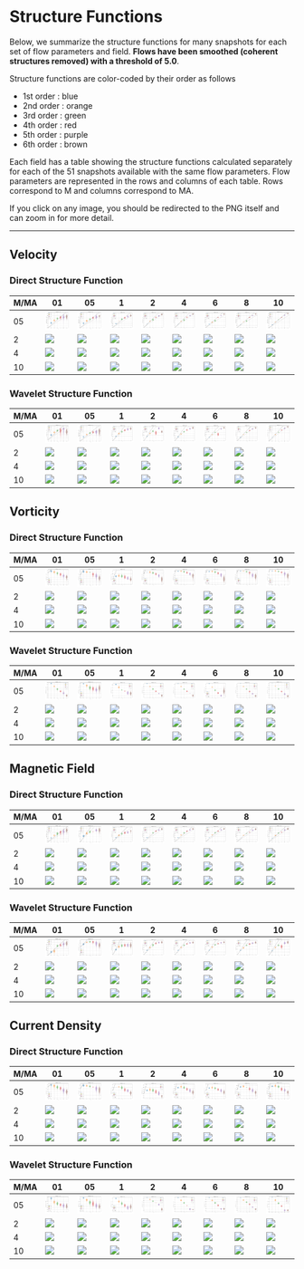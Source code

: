 # Structure Functions

Below, we summarize the structure functions for many snapshots for each set of flow parameters and field.
**Flows have been smoothed (coherent structures removed) with a threshold of 5.0**.

Structure functions are color-coded by their order as follows

  * 1st order : blue
  * 2nd order : orange
  * 3rd order : green
  * 4th order : red
  * 5th order : purple
  * 6th order : brown

Each field has a table showing the structure functions calculated separately for each of the 51 snapshots available with the same flow parameters.
Flow parameters are represented in the rows and columns of each table.
Rows correspond to M and columns correspond to MA.

If you click on any image, you should be redirected to the PNG itself and can zoom in for more detail.

---

## Velocity

### Direct Structure Function

|M/MA| 01 | 05 | 1 | 2 | 4 | 6 | 8 | 10 |
|----|----|----|---|---|---|---|---|----|
| 05 |<img src="M05MA01/w4t-plot-structure-function-ansatz-violin-016_M05MA01_avrg_vel_dsf_denoise-05d00-smooth.png">|<img src="M05MA05/w4t-plot-structure-function-ansatz-violin-016_M05MA05_avrg_vel_dsf_denoise-05d00-smooth.png">|<img src="M05MA1/w4t-plot-structure-function-ansatz-violin-016_M05MA1_avrg_vel_dsf_denoise-05d00-smooth.png">|<img src="M05MA2/w4t-plot-structure-function-ansatz-violin-016_M05MA2_avrg_vel_dsf_denoise-05d00-smooth.png">|<img src="M05MA4/w4t-plot-structure-function-ansatz-violin-016_M05MA4_avrg_vel_dsf_denoise-05d00-smooth.png">|<img src="M05MA6/w4t-plot-structure-function-ansatz-violin-016_M05MA6_avrg_vel_dsf_denoise-05d00-smooth.png">|<img src="M05MA8/w4t-plot-structure-function-ansatz-violin-016_M05MA8_avrg_vel_dsf_denoise-05d00-smooth.png">|<img src="M05MA10/w4t-plot-structure-function-ansatz-violin-016_M05MA10_avrg_vel_dsf_denoise-05d00-smooth.png">|
| 2  |<img src="M2MA01/w4t-plot-structure-function-ansatz-violin-016_M2MA01_avrg_vel_dsf_denoise-05d00-smooth.png">|<img src="M2MA05/w4t-plot-structure-function-ansatz-violin-016_M2MA05_avrg_vel_dsf_denoise-05d00-smooth.png">|<img src="M2MA1/w4t-plot-structure-function-ansatz-violin-016_M2MA1_avrg_vel_dsf_denoise-05d00-smooth.png">|<img src="M2MA2/w4t-plot-structure-function-ansatz-violin-016_M2MA2_avrg_vel_dsf_denoise-05d00-smooth.png">|<img src="M2MA4/w4t-plot-structure-function-ansatz-violin-016_M2MA4_avrg_vel_dsf_denoise-05d00-smooth.png">|<img src="M2MA6/w4t-plot-structure-function-ansatz-violin-016_M2MA6_avrg_vel_dsf_denoise-05d00-smooth.png">|<img src="M2MA8/w4t-plot-structure-function-ansatz-violin-016_M2MA8_avrg_vel_dsf_denoise-05d00-smooth.png">|<img src="M2MA10/w4t-plot-structure-function-ansatz-violin-016_M2MA10_avrg_vel_dsf_denoise-05d00-smooth.png">|
| 4  |<img src="M4MA01/w4t-plot-structure-function-ansatz-violin-016_M4MA01_avrg_vel_dsf_denoise-05d00-smooth.png">|<img src="M4MA05/w4t-plot-structure-function-ansatz-violin-016_M4MA05_avrg_vel_dsf_denoise-05d00-smooth.png">|<img src="M4MA1/w4t-plot-structure-function-ansatz-violin-016_M4MA1_avrg_vel_dsf_denoise-05d00-smooth.png">|<img src="M4MA2/w4t-plot-structure-function-ansatz-violin-016_M4MA2_avrg_vel_dsf_denoise-05d00-smooth.png">|<img src="M4MA4/w4t-plot-structure-function-ansatz-violin-016_M4MA4_avrg_vel_dsf_denoise-05d00-smooth.png">|<img src="M4MA6/w4t-plot-structure-function-ansatz-violin-016_M4MA6_avrg_vel_dsf_denoise-05d00-smooth.png">|<img src="M4MA8/w4t-plot-structure-function-ansatz-violin-016_M4MA8_avrg_vel_dsf_denoise-05d00-smooth.png">|<img src="M4MA10/w4t-plot-structure-function-ansatz-violin-016_M4MA10_avrg_vel_dsf_denoise-05d00-smooth.png">|
| 10 |<img src="M10MA01/w4t-plot-structure-function-ansatz-violin-016_M10MA01_avrg_vel_dsf_denoise-05d00-smooth.png">|<img src="M10MA05/w4t-plot-structure-function-ansatz-violin-016_M10MA05_avrg_vel_dsf_denoise-05d00-smooth.png">|<img src="M10MA1/w4t-plot-structure-function-ansatz-violin-016_M10MA1_avrg_vel_dsf_denoise-05d00-smooth.png">|<img src="M10MA2/w4t-plot-structure-function-ansatz-violin-016_M10MA2_avrg_vel_dsf_denoise-05d00-smooth.png">|<img src="M10MA4/w4t-plot-structure-function-ansatz-violin-016_M10MA4_avrg_vel_dsf_denoise-05d00-smooth.png">|<img src="M10MA6/w4t-plot-structure-function-ansatz-violin-016_M10MA6_avrg_vel_dsf_denoise-05d00-smooth.png">|<img src="M10MA8/w4t-plot-structure-function-ansatz-violin-016_M10MA8_avrg_vel_dsf_denoise-05d00-smooth.png">|<img src="M10MA10/w4t-plot-structure-function-ansatz-violin-016_M10MA10_avrg_vel_dsf_denoise-05d00-smooth.png">|

### Wavelet Structure Function

|M/MA| 01 | 05 | 1 | 2 | 4 | 6 | 8 | 10 |
|----|----|----|---|---|---|---|---|----|
| 05 |<img src="M05MA01/w4t-plot-structure-function-ansatz-violin-016_M05MA01_avrg_vel_wsf_denoise-05d00-smooth.png">|<img src="M05MA05/w4t-plot-structure-function-ansatz-violin-016_M05MA05_avrg_vel_wsf_denoise-05d00-smooth.png">|<img src="M05MA1/w4t-plot-structure-function-ansatz-violin-016_M05MA1_avrg_vel_wsf_denoise-05d00-smooth.png">|<img src="M05MA2/w4t-plot-structure-function-ansatz-violin-016_M05MA2_avrg_vel_wsf_denoise-05d00-smooth.png">|<img src="M05MA4/w4t-plot-structure-function-ansatz-violin-016_M05MA4_avrg_vel_wsf_denoise-05d00-smooth.png">|<img src="M05MA6/w4t-plot-structure-function-ansatz-violin-016_M05MA6_avrg_vel_wsf_denoise-05d00-smooth.png">|<img src="M05MA8/w4t-plot-structure-function-ansatz-violin-016_M05MA8_avrg_vel_wsf_denoise-05d00-smooth.png">|<img src="M05MA10/w4t-plot-structure-function-ansatz-violin-016_M05MA10_avrg_vel_wsf_denoise-05d00-smooth.png">|
| 2  |<img src="M2MA01/w4t-plot-structure-function-ansatz-violin-016_M2MA01_avrg_vel_wsf_denoise-05d00-smooth.png">|<img src="M2MA05/w4t-plot-structure-function-ansatz-violin-016_M2MA05_avrg_vel_wsf_denoise-05d00-smooth.png">|<img src="M2MA1/w4t-plot-structure-function-ansatz-violin-016_M2MA1_avrg_vel_wsf_denoise-05d00-smooth.png">|<img src="M2MA2/w4t-plot-structure-function-ansatz-violin-016_M2MA2_avrg_vel_wsf_denoise-05d00-smooth.png">|<img src="M2MA4/w4t-plot-structure-function-ansatz-violin-016_M2MA4_avrg_vel_wsf_denoise-05d00-smooth.png">|<img src="M2MA6/w4t-plot-structure-function-ansatz-violin-016_M2MA6_avrg_vel_wsf_denoise-05d00-smooth.png">|<img src="M2MA8/w4t-plot-structure-function-ansatz-violin-016_M2MA8_avrg_vel_wsf_denoise-05d00-smooth.png">|<img src="M2MA10/w4t-plot-structure-function-ansatz-violin-016_M2MA10_avrg_vel_wsf_denoise-05d00-smooth.png">|
| 4  |<img src="M4MA01/w4t-plot-structure-function-ansatz-violin-016_M4MA01_avrg_vel_wsf_denoise-05d00-smooth.png">|<img src="M4MA05/w4t-plot-structure-function-ansatz-violin-016_M4MA05_avrg_vel_wsf_denoise-05d00-smooth.png">|<img src="M4MA1/w4t-plot-structure-function-ansatz-violin-016_M4MA1_avrg_vel_wsf_denoise-05d00-smooth.png">|<img src="M4MA2/w4t-plot-structure-function-ansatz-violin-016_M4MA2_avrg_vel_wsf_denoise-05d00-smooth.png">|<img src="M4MA4/w4t-plot-structure-function-ansatz-violin-016_M4MA4_avrg_vel_wsf_denoise-05d00-smooth.png">|<img src="M4MA6/w4t-plot-structure-function-ansatz-violin-016_M4MA6_avrg_vel_wsf_denoise-05d00-smooth.png">|<img src="M4MA8/w4t-plot-structure-function-ansatz-violin-016_M4MA8_avrg_vel_wsf_denoise-05d00-smooth.png">|<img src="M4MA10/w4t-plot-structure-function-ansatz-violin-016_M4MA10_avrg_vel_wsf_denoise-05d00-smooth.png">|
| 10 |<img src="M10MA01/w4t-plot-structure-function-ansatz-violin-016_M10MA01_avrg_vel_wsf_denoise-05d00-smooth.png">|<img src="M10MA05/w4t-plot-structure-function-ansatz-violin-016_M10MA05_avrg_vel_wsf_denoise-05d00-smooth.png">|<img src="M10MA1/w4t-plot-structure-function-ansatz-violin-016_M10MA1_avrg_vel_wsf_denoise-05d00-smooth.png">|<img src="M10MA2/w4t-plot-structure-function-ansatz-violin-016_M10MA2_avrg_vel_wsf_denoise-05d00-smooth.png">|<img src="M10MA4/w4t-plot-structure-function-ansatz-violin-016_M10MA4_avrg_vel_wsf_denoise-05d00-smooth.png">|<img src="M10MA6/w4t-plot-structure-function-ansatz-violin-016_M10MA6_avrg_vel_wsf_denoise-05d00-smooth.png">|<img src="M10MA8/w4t-plot-structure-function-ansatz-violin-016_M10MA8_avrg_vel_wsf_denoise-05d00-smooth.png">|<img src="M10MA10/w4t-plot-structure-function-ansatz-violin-016_M10MA10_avrg_vel_wsf_denoise-05d00-smooth.png">|

## Vorticity

### Direct Structure Function

|M/MA| 01 | 05 | 1 | 2 | 4 | 6 | 8 | 10 |
|----|----|----|---|---|---|---|---|----|
| 05 |<img src="M05MA01/w4t-plot-structure-function-ansatz-violin-016_M05MA01_avrg_vort_dsf_denoise-05d00-smooth.png">|<img src="M05MA05/w4t-plot-structure-function-ansatz-violin-016_M05MA05_avrg_vort_dsf_denoise-05d00-smooth.png">|<img src="M05MA1/w4t-plot-structure-function-ansatz-violin-016_M05MA1_avrg_vort_dsf_denoise-05d00-smooth.png">|<img src="M05MA2/w4t-plot-structure-function-ansatz-violin-016_M05MA2_avrg_vort_dsf_denoise-05d00-smooth.png">|<img src="M05MA4/w4t-plot-structure-function-ansatz-violin-016_M05MA4_avrg_vort_dsf_denoise-05d00-smooth.png">|<img src="M05MA6/w4t-plot-structure-function-ansatz-violin-016_M05MA6_avrg_vort_dsf_denoise-05d00-smooth.png">|<img src="M05MA8/w4t-plot-structure-function-ansatz-violin-016_M05MA8_avrg_vort_dsf_denoise-05d00-smooth.png">|<img src="M05MA10/w4t-plot-structure-function-ansatz-violin-016_M05MA10_avrg_vort_dsf_denoise-05d00-smooth.png">|
| 2  |<img src="M2MA01/w4t-plot-structure-function-ansatz-violin-016_M2MA01_avrg_vort_dsf_denoise-05d00-smooth.png">|<img src="M2MA05/w4t-plot-structure-function-ansatz-violin-016_M2MA05_avrg_vort_dsf_denoise-05d00-smooth.png">|<img src="M2MA1/w4t-plot-structure-function-ansatz-violin-016_M2MA1_avrg_vort_dsf_denoise-05d00-smooth.png">|<img src="M2MA2/w4t-plot-structure-function-ansatz-violin-016_M2MA2_avrg_vort_dsf_denoise-05d00-smooth.png">|<img src="M2MA4/w4t-plot-structure-function-ansatz-violin-016_M2MA4_avrg_vort_dsf_denoise-05d00-smooth.png">|<img src="M2MA6/w4t-plot-structure-function-ansatz-violin-016_M2MA6_avrg_vort_dsf_denoise-05d00-smooth.png">|<img src="M2MA8/w4t-plot-structure-function-ansatz-violin-016_M2MA8_avrg_vort_dsf_denoise-05d00-smooth.png">|<img src="M2MA10/w4t-plot-structure-function-ansatz-violin-016_M2MA10_avrg_vort_dsf_denoise-05d00-smooth.png">|
| 4  |<img src="M4MA01/w4t-plot-structure-function-ansatz-violin-016_M4MA01_avrg_vort_dsf_denoise-05d00-smooth.png">|<img src="M4MA05/w4t-plot-structure-function-ansatz-violin-016_M4MA05_avrg_vort_dsf_denoise-05d00-smooth.png">|<img src="M4MA1/w4t-plot-structure-function-ansatz-violin-016_M4MA1_avrg_vort_dsf_denoise-05d00-smooth.png">|<img src="M4MA2/w4t-plot-structure-function-ansatz-violin-016_M4MA2_avrg_vort_dsf_denoise-05d00-smooth.png">|<img src="M4MA4/w4t-plot-structure-function-ansatz-violin-016_M4MA4_avrg_vort_dsf_denoise-05d00-smooth.png">|<img src="M4MA6/w4t-plot-structure-function-ansatz-violin-016_M4MA6_avrg_vort_dsf_denoise-05d00-smooth.png">|<img src="M4MA8/w4t-plot-structure-function-ansatz-violin-016_M4MA8_avrg_vort_dsf_denoise-05d00-smooth.png">|<img src="M4MA10/w4t-plot-structure-function-ansatz-violin-016_M4MA10_avrg_vort_dsf_denoise-05d00-smooth.png">|
| 10 |<img src="M10MA01/w4t-plot-structure-function-ansatz-violin-016_M10MA01_avrg_vort_dsf_denoise-05d00-smooth.png">|<img src="M10MA05/w4t-plot-structure-function-ansatz-violin-016_M10MA05_avrg_vort_dsf_denoise-05d00-smooth.png">|<img src="M10MA1/w4t-plot-structure-function-ansatz-violin-016_M10MA1_avrg_vort_dsf_denoise-05d00-smooth.png">|<img src="M10MA2/w4t-plot-structure-function-ansatz-violin-016_M10MA2_avrg_vort_dsf_denoise-05d00-smooth.png">|<img src="M10MA4/w4t-plot-structure-function-ansatz-violin-016_M10MA4_avrg_vort_dsf_denoise-05d00-smooth.png">|<img src="M10MA6/w4t-plot-structure-function-ansatz-violin-016_M10MA6_avrg_vort_dsf_denoise-05d00-smooth.png">|<img src="M10MA8/w4t-plot-structure-function-ansatz-violin-016_M10MA8_avrg_vort_dsf_denoise-05d00-smooth.png">|<img src="M10MA10/w4t-plot-structure-function-ansatz-violin-016_M10MA10_avrg_vort_dsf_denoise-05d00-smooth.png">|

### Wavelet Structure Function

|M/MA| 01 | 05 | 1 | 2 | 4 | 6 | 8 | 10 |
|----|----|----|---|---|---|---|---|----|
| 05 |<img src="M05MA01/w4t-plot-structure-function-ansatz-violin-016_M05MA01_avrg_vort_wsf_denoise-05d00-smooth.png">|<img src="M05MA05/w4t-plot-structure-function-ansatz-violin-016_M05MA05_avrg_vort_wsf_denoise-05d00-smooth.png">|<img src="M05MA1/w4t-plot-structure-function-ansatz-violin-016_M05MA1_avrg_vort_wsf_denoise-05d00-smooth.png">|<img src="M05MA2/w4t-plot-structure-function-ansatz-violin-016_M05MA2_avrg_vort_wsf_denoise-05d00-smooth.png">|<img src="M05MA4/w4t-plot-structure-function-ansatz-violin-016_M05MA4_avrg_vort_wsf_denoise-05d00-smooth.png">|<img src="M05MA6/w4t-plot-structure-function-ansatz-violin-016_M05MA6_avrg_vort_wsf_denoise-05d00-smooth.png">|<img src="M05MA8/w4t-plot-structure-function-ansatz-violin-016_M05MA8_avrg_vort_wsf_denoise-05d00-smooth.png">|<img src="M05MA10/w4t-plot-structure-function-ansatz-violin-016_M05MA10_avrg_vort_wsf_denoise-05d00-smooth.png">|
| 2  |<img src="M2MA01/w4t-plot-structure-function-ansatz-violin-016_M2MA01_avrg_vort_wsf_denoise-05d00-smooth.png">|<img src="M2MA05/w4t-plot-structure-function-ansatz-violin-016_M2MA05_avrg_vort_wsf_denoise-05d00-smooth.png">|<img src="M2MA1/w4t-plot-structure-function-ansatz-violin-016_M2MA1_avrg_vort_wsf_denoise-05d00-smooth.png">|<img src="M2MA2/w4t-plot-structure-function-ansatz-violin-016_M2MA2_avrg_vort_wsf_denoise-05d00-smooth.png">|<img src="M2MA4/w4t-plot-structure-function-ansatz-violin-016_M2MA4_avrg_vort_wsf_denoise-05d00-smooth.png">|<img src="M2MA6/w4t-plot-structure-function-ansatz-violin-016_M2MA6_avrg_vort_wsf_denoise-05d00-smooth.png">|<img src="M2MA8/w4t-plot-structure-function-ansatz-violin-016_M2MA8_avrg_vort_wsf_denoise-05d00-smooth.png">|<img src="M2MA10/w4t-plot-structure-function-ansatz-violin-016_M2MA10_avrg_vort_wsf_denoise-05d00-smooth.png">|
| 4  |<img src="M4MA01/w4t-plot-structure-function-ansatz-violin-016_M4MA01_avrg_vort_wsf_denoise-05d00-smooth.png">|<img src="M4MA05/w4t-plot-structure-function-ansatz-violin-016_M4MA05_avrg_vort_wsf_denoise-05d00-smooth.png">|<img src="M4MA1/w4t-plot-structure-function-ansatz-violin-016_M4MA1_avrg_vort_wsf_denoise-05d00-smooth.png">|<img src="M4MA2/w4t-plot-structure-function-ansatz-violin-016_M4MA2_avrg_vort_wsf_denoise-05d00-smooth.png">|<img src="M4MA4/w4t-plot-structure-function-ansatz-violin-016_M4MA4_avrg_vort_wsf_denoise-05d00-smooth.png">|<img src="M4MA6/w4t-plot-structure-function-ansatz-violin-016_M4MA6_avrg_vort_wsf_denoise-05d00-smooth.png">|<img src="M4MA8/w4t-plot-structure-function-ansatz-violin-016_M4MA8_avrg_vort_wsf_denoise-05d00-smooth.png">|<img src="M4MA10/w4t-plot-structure-function-ansatz-violin-016_M4MA10_avrg_vort_wsf_denoise-05d00-smooth.png">|
| 10 |<img src="M10MA01/w4t-plot-structure-function-ansatz-violin-016_M10MA01_avrg_vort_wsf_denoise-05d00-smooth.png">|<img src="M10MA05/w4t-plot-structure-function-ansatz-violin-016_M10MA05_avrg_vort_wsf_denoise-05d00-smooth.png">|<img src="M10MA1/w4t-plot-structure-function-ansatz-violin-016_M10MA1_avrg_vort_wsf_denoise-05d00-smooth.png">|<img src="M10MA2/w4t-plot-structure-function-ansatz-violin-016_M10MA2_avrg_vort_wsf_denoise-05d00-smooth.png">|<img src="M10MA4/w4t-plot-structure-function-ansatz-violin-016_M10MA4_avrg_vort_wsf_denoise-05d00-smooth.png">|<img src="M10MA6/w4t-plot-structure-function-ansatz-violin-016_M10MA6_avrg_vort_wsf_denoise-05d00-smooth.png">|<img src="M10MA8/w4t-plot-structure-function-ansatz-violin-016_M10MA8_avrg_vort_wsf_denoise-05d00-smooth.png">|<img src="M10MA10/w4t-plot-structure-function-ansatz-violin-016_M10MA10_avrg_vort_wsf_denoise-05d00-smooth.png">|

## Magnetic Field

### Direct Structure Function

|M/MA| 01 | 05 | 1 | 2 | 4 | 6 | 8 | 10 |
|----|----|----|---|---|---|---|---|----|
| 05 |<img src="M05MA01/w4t-plot-structure-function-ansatz-violin-016_M05MA01_avrg_mag_dsf_denoise-05d00-smooth.png">|<img src="M05MA05/w4t-plot-structure-function-ansatz-violin-016_M05MA05_avrg_mag_dsf_denoise-05d00-smooth.png">|<img src="M05MA1/w4t-plot-structure-function-ansatz-violin-016_M05MA1_avrg_mag_dsf_denoise-05d00-smooth.png">|<img src="M05MA2/w4t-plot-structure-function-ansatz-violin-016_M05MA2_avrg_mag_dsf_denoise-05d00-smooth.png">|<img src="M05MA4/w4t-plot-structure-function-ansatz-violin-016_M05MA4_avrg_mag_dsf_denoise-05d00-smooth.png">|<img src="M05MA6/w4t-plot-structure-function-ansatz-violin-016_M05MA6_avrg_mag_dsf_denoise-05d00-smooth.png">|<img src="M05MA8/w4t-plot-structure-function-ansatz-violin-016_M05MA8_avrg_mag_dsf_denoise-05d00-smooth.png">|<img src="M05MA10/w4t-plot-structure-function-ansatz-violin-016_M05MA10_avrg_mag_dsf_denoise-05d00-smooth.png">|
| 2  |<img src="M2MA01/w4t-plot-structure-function-ansatz-violin-016_M2MA01_avrg_mag_dsf_denoise-05d00-smooth.png">|<img src="M2MA05/w4t-plot-structure-function-ansatz-violin-016_M2MA05_avrg_mag_dsf_denoise-05d00-smooth.png">|<img src="M2MA1/w4t-plot-structure-function-ansatz-violin-016_M2MA1_avrg_mag_dsf_denoise-05d00-smooth.png">|<img src="M2MA2/w4t-plot-structure-function-ansatz-violin-016_M2MA2_avrg_mag_dsf_denoise-05d00-smooth.png">|<img src="M2MA4/w4t-plot-structure-function-ansatz-violin-016_M2MA4_avrg_mag_dsf_denoise-05d00-smooth.png">|<img src="M2MA6/w4t-plot-structure-function-ansatz-violin-016_M2MA6_avrg_mag_dsf_denoise-05d00-smooth.png">|<img src="M2MA8/w4t-plot-structure-function-ansatz-violin-016_M2MA8_avrg_mag_dsf_denoise-05d00-smooth.png">|<img src="M2MA10/w4t-plot-structure-function-ansatz-violin-016_M2MA10_avrg_mag_dsf_denoise-05d00-smooth.png">|
| 4  |<img src="M4MA01/w4t-plot-structure-function-ansatz-violin-016_M4MA01_avrg_mag_dsf_denoise-05d00-smooth.png">|<img src="M4MA05/w4t-plot-structure-function-ansatz-violin-016_M4MA05_avrg_mag_dsf_denoise-05d00-smooth.png">|<img src="M4MA1/w4t-plot-structure-function-ansatz-violin-016_M4MA1_avrg_mag_dsf_denoise-05d00-smooth.png">|<img src="M4MA2/w4t-plot-structure-function-ansatz-violin-016_M4MA2_avrg_mag_dsf_denoise-05d00-smooth.png">|<img src="M4MA4/w4t-plot-structure-function-ansatz-violin-016_M4MA4_avrg_mag_dsf_denoise-05d00-smooth.png">|<img src="M4MA6/w4t-plot-structure-function-ansatz-violin-016_M4MA6_avrg_mag_dsf_denoise-05d00-smooth.png">|<img src="M4MA8/w4t-plot-structure-function-ansatz-violin-016_M4MA8_avrg_mag_dsf_denoise-05d00-smooth.png">|<img src="M4MA10/w4t-plot-structure-function-ansatz-violin-016_M4MA10_avrg_mag_dsf_denoise-05d00-smooth.png">|
| 10 |<img src="M10MA01/w4t-plot-structure-function-ansatz-violin-016_M10MA01_avrg_mag_dsf_denoise-05d00-smooth.png">|<img src="M10MA05/w4t-plot-structure-function-ansatz-violin-016_M10MA05_avrg_mag_dsf_denoise-05d00-smooth.png">|<img src="M10MA1/w4t-plot-structure-function-ansatz-violin-016_M10MA1_avrg_mag_dsf_denoise-05d00-smooth.png">|<img src="M10MA2/w4t-plot-structure-function-ansatz-violin-016_M10MA2_avrg_mag_dsf_denoise-05d00-smooth.png">|<img src="M10MA4/w4t-plot-structure-function-ansatz-violin-016_M10MA4_avrg_mag_dsf_denoise-05d00-smooth.png">|<img src="M10MA6/w4t-plot-structure-function-ansatz-violin-016_M10MA6_avrg_mag_dsf_denoise-05d00-smooth.png">|<img src="M10MA8/w4t-plot-structure-function-ansatz-violin-016_M10MA8_avrg_mag_dsf_denoise-05d00-smooth.png">|<img src="M10MA10/w4t-plot-structure-function-ansatz-violin-016_M10MA10_avrg_mag_dsf_denoise-05d00-smooth.png">|

### Wavelet Structure Function

|M/MA| 01 | 05 | 1 | 2 | 4 | 6 | 8 | 10 |
|----|----|----|---|---|---|---|---|----|
| 05 |<img src="M05MA01/w4t-plot-structure-function-ansatz-violin-016_M05MA01_avrg_mag_wsf_denoise-05d00-smooth.png">|<img src="M05MA05/w4t-plot-structure-function-ansatz-violin-016_M05MA05_avrg_mag_wsf_denoise-05d00-smooth.png">|<img src="M05MA1/w4t-plot-structure-function-ansatz-violin-016_M05MA1_avrg_mag_wsf_denoise-05d00-smooth.png">|<img src="M05MA2/w4t-plot-structure-function-ansatz-violin-016_M05MA2_avrg_mag_wsf_denoise-05d00-smooth.png">|<img src="M05MA4/w4t-plot-structure-function-ansatz-violin-016_M05MA4_avrg_mag_wsf_denoise-05d00-smooth.png">|<img src="M05MA6/w4t-plot-structure-function-ansatz-violin-016_M05MA6_avrg_mag_wsf_denoise-05d00-smooth.png">|<img src="M05MA8/w4t-plot-structure-function-ansatz-violin-016_M05MA8_avrg_mag_wsf_denoise-05d00-smooth.png">|<img src="M05MA10/w4t-plot-structure-function-ansatz-violin-016_M05MA10_avrg_mag_wsf_denoise-05d00-smooth.png">|
| 2  |<img src="M2MA01/w4t-plot-structure-function-ansatz-violin-016_M2MA01_avrg_mag_wsf_denoise-05d00-smooth.png">|<img src="M2MA05/w4t-plot-structure-function-ansatz-violin-016_M2MA05_avrg_mag_wsf_denoise-05d00-smooth.png">|<img src="M2MA1/w4t-plot-structure-function-ansatz-violin-016_M2MA1_avrg_mag_wsf_denoise-05d00-smooth.png">|<img src="M2MA2/w4t-plot-structure-function-ansatz-violin-016_M2MA2_avrg_mag_wsf_denoise-05d00-smooth.png">|<img src="M2MA4/w4t-plot-structure-function-ansatz-violin-016_M2MA4_avrg_mag_wsf_denoise-05d00-smooth.png">|<img src="M2MA6/w4t-plot-structure-function-ansatz-violin-016_M2MA6_avrg_mag_wsf_denoise-05d00-smooth.png">|<img src="M2MA8/w4t-plot-structure-function-ansatz-violin-016_M2MA8_avrg_mag_wsf_denoise-05d00-smooth.png">|<img src="M2MA10/w4t-plot-structure-function-ansatz-violin-016_M2MA10_avrg_mag_wsf_denoise-05d00-smooth.png">|
| 4  |<img src="M4MA01/w4t-plot-structure-function-ansatz-violin-016_M4MA01_avrg_mag_wsf_denoise-05d00-smooth.png">|<img src="M4MA05/w4t-plot-structure-function-ansatz-violin-016_M4MA05_avrg_mag_wsf_denoise-05d00-smooth.png">|<img src="M4MA1/w4t-plot-structure-function-ansatz-violin-016_M4MA1_avrg_mag_wsf_denoise-05d00-smooth.png">|<img src="M4MA2/w4t-plot-structure-function-ansatz-violin-016_M4MA2_avrg_mag_wsf_denoise-05d00-smooth.png">|<img src="M4MA4/w4t-plot-structure-function-ansatz-violin-016_M4MA4_avrg_mag_wsf_denoise-05d00-smooth.png">|<img src="M4MA6/w4t-plot-structure-function-ansatz-violin-016_M4MA6_avrg_mag_wsf_denoise-05d00-smooth.png">|<img src="M4MA8/w4t-plot-structure-function-ansatz-violin-016_M4MA8_avrg_mag_wsf_denoise-05d00-smooth.png">|<img src="M4MA10/w4t-plot-structure-function-ansatz-violin-016_M4MA10_avrg_mag_wsf_denoise-05d00-smooth.png">|
| 10 |<img src="M10MA01/w4t-plot-structure-function-ansatz-violin-016_M10MA01_avrg_mag_wsf_denoise-05d00-smooth.png">|<img src="M10MA05/w4t-plot-structure-function-ansatz-violin-016_M10MA05_avrg_mag_wsf_denoise-05d00-smooth.png">|<img src="M10MA1/w4t-plot-structure-function-ansatz-violin-016_M10MA1_avrg_mag_wsf_denoise-05d00-smooth.png">|<img src="M10MA2/w4t-plot-structure-function-ansatz-violin-016_M10MA2_avrg_mag_wsf_denoise-05d00-smooth.png">|<img src="M10MA4/w4t-plot-structure-function-ansatz-violin-016_M10MA4_avrg_mag_wsf_denoise-05d00-smooth.png">|<img src="M10MA6/w4t-plot-structure-function-ansatz-violin-016_M10MA6_avrg_mag_wsf_denoise-05d00-smooth.png">|<img src="M10MA8/w4t-plot-structure-function-ansatz-violin-016_M10MA8_avrg_mag_wsf_denoise-05d00-smooth.png">|<img src="M10MA10/w4t-plot-structure-function-ansatz-violin-016_M10MA10_avrg_mag_wsf_denoise-05d00-smooth.png">|

## Current Density

### Direct Structure Function

|M/MA| 01 | 05 | 1 | 2 | 4 | 6 | 8 | 10 |
|----|----|----|---|---|---|---|---|----|
| 05 |<img src="M05MA01/w4t-plot-structure-function-ansatz-violin-016_M05MA01_avrg_curr_dsf_denoise-05d00-smooth.png">|<img src="M05MA05/w4t-plot-structure-function-ansatz-violin-016_M05MA05_avrg_curr_dsf_denoise-05d00-smooth.png">|<img src="M05MA1/w4t-plot-structure-function-ansatz-violin-016_M05MA1_avrg_curr_dsf_denoise-05d00-smooth.png">|<img src="M05MA2/w4t-plot-structure-function-ansatz-violin-016_M05MA2_avrg_curr_dsf_denoise-05d00-smooth.png">|<img src="M05MA4/w4t-plot-structure-function-ansatz-violin-016_M05MA4_avrg_curr_dsf_denoise-05d00-smooth.png">|<img src="M05MA6/w4t-plot-structure-function-ansatz-violin-016_M05MA6_avrg_curr_dsf_denoise-05d00-smooth.png">|<img src="M05MA8/w4t-plot-structure-function-ansatz-violin-016_M05MA8_avrg_curr_dsf_denoise-05d00-smooth.png">|<img src="M05MA10/w4t-plot-structure-function-ansatz-violin-016_M05MA10_avrg_curr_dsf_denoise-05d00-smooth.png">|
| 2  |<img src="M2MA01/w4t-plot-structure-function-ansatz-violin-016_M2MA01_avrg_curr_dsf_denoise-05d00-smooth.png">|<img src="M2MA05/w4t-plot-structure-function-ansatz-violin-016_M2MA05_avrg_curr_dsf_denoise-05d00-smooth.png">|<img src="M2MA1/w4t-plot-structure-function-ansatz-violin-016_M2MA1_avrg_curr_dsf_denoise-05d00-smooth.png">|<img src="M2MA2/w4t-plot-structure-function-ansatz-violin-016_M2MA2_avrg_curr_dsf_denoise-05d00-smooth.png">|<img src="M2MA4/w4t-plot-structure-function-ansatz-violin-016_M2MA4_avrg_curr_dsf_denoise-05d00-smooth.png">|<img src="M2MA6/w4t-plot-structure-function-ansatz-violin-016_M2MA6_avrg_curr_dsf_denoise-05d00-smooth.png">|<img src="M2MA8/w4t-plot-structure-function-ansatz-violin-016_M2MA8_avrg_curr_dsf_denoise-05d00-smooth.png">|<img src="M2MA10/w4t-plot-structure-function-ansatz-violin-016_M2MA10_avrg_curr_dsf_denoise-05d00-smooth.png">|
| 4  |<img src="M4MA01/w4t-plot-structure-function-ansatz-violin-016_M4MA01_avrg_curr_dsf_denoise-05d00-smooth.png">|<img src="M4MA05/w4t-plot-structure-function-ansatz-violin-016_M4MA05_avrg_curr_dsf_denoise-05d00-smooth.png">|<img src="M4MA1/w4t-plot-structure-function-ansatz-violin-016_M4MA1_avrg_curr_dsf_denoise-05d00-smooth.png">|<img src="M4MA2/w4t-plot-structure-function-ansatz-violin-016_M4MA2_avrg_curr_dsf_denoise-05d00-smooth.png">|<img src="M4MA4/w4t-plot-structure-function-ansatz-violin-016_M4MA4_avrg_curr_dsf_denoise-05d00-smooth.png">|<img src="M4MA6/w4t-plot-structure-function-ansatz-violin-016_M4MA6_avrg_curr_dsf_denoise-05d00-smooth.png">|<img src="M4MA8/w4t-plot-structure-function-ansatz-violin-016_M4MA8_avrg_curr_dsf_denoise-05d00-smooth.png">|<img src="M4MA10/w4t-plot-structure-function-ansatz-violin-016_M4MA10_avrg_curr_dsf_denoise-05d00-smooth.png">|
| 10 |<img src="M10MA01/w4t-plot-structure-function-ansatz-violin-016_M10MA01_avrg_curr_dsf_denoise-05d00-smooth.png">|<img src="M10MA05/w4t-plot-structure-function-ansatz-violin-016_M10MA05_avrg_curr_dsf_denoise-05d00-smooth.png">|<img src="M10MA1/w4t-plot-structure-function-ansatz-violin-016_M10MA1_avrg_curr_dsf_denoise-05d00-smooth.png">|<img src="M10MA2/w4t-plot-structure-function-ansatz-violin-016_M10MA2_avrg_curr_dsf_denoise-05d00-smooth.png">|<img src="M10MA4/w4t-plot-structure-function-ansatz-violin-016_M10MA4_avrg_curr_dsf_denoise-05d00-smooth.png">|<img src="M10MA6/w4t-plot-structure-function-ansatz-violin-016_M10MA6_avrg_curr_dsf_denoise-05d00-smooth.png">|<img src="M10MA8/w4t-plot-structure-function-ansatz-violin-016_M10MA8_avrg_curr_dsf_denoise-05d00-smooth.png">|<img src="M10MA10/w4t-plot-structure-function-ansatz-violin-016_M10MA10_avrg_curr_dsf_denoise-05d00-smooth.png">|

### Wavelet Structure Function

|M/MA| 01 | 05 | 1 | 2 | 4 | 6 | 8 | 10 |
|----|----|----|---|---|---|---|---|----|
| 05 |<img src="M05MA01/w4t-plot-structure-function-ansatz-violin-016_M05MA01_avrg_curr_wsf_denoise-05d00-smooth.png">|<img src="M05MA05/w4t-plot-structure-function-ansatz-violin-016_M05MA05_avrg_curr_wsf_denoise-05d00-smooth.png">|<img src="M05MA1/w4t-plot-structure-function-ansatz-violin-016_M05MA1_avrg_curr_wsf_denoise-05d00-smooth.png">|<img src="M05MA2/w4t-plot-structure-function-ansatz-violin-016_M05MA2_avrg_curr_wsf_denoise-05d00-smooth.png">|<img src="M05MA4/w4t-plot-structure-function-ansatz-violin-016_M05MA4_avrg_curr_wsf_denoise-05d00-smooth.png">|<img src="M05MA6/w4t-plot-structure-function-ansatz-violin-016_M05MA6_avrg_curr_wsf_denoise-05d00-smooth.png">|<img src="M05MA8/w4t-plot-structure-function-ansatz-violin-016_M05MA8_avrg_curr_wsf_denoise-05d00-smooth.png">|<img src="M05MA10/w4t-plot-structure-function-ansatz-violin-016_M05MA10_avrg_curr_wsf_denoise-05d00-smooth.png">|
| 2  |<img src="M2MA01/w4t-plot-structure-function-ansatz-violin-016_M2MA01_avrg_curr_wsf_denoise-05d00-smooth.png">|<img src="M2MA05/w4t-plot-structure-function-ansatz-violin-016_M2MA05_avrg_curr_wsf_denoise-05d00-smooth.png">|<img src="M2MA1/w4t-plot-structure-function-ansatz-violin-016_M2MA1_avrg_curr_wsf_denoise-05d00-smooth.png">|<img src="M2MA2/w4t-plot-structure-function-ansatz-violin-016_M2MA2_avrg_curr_wsf_denoise-05d00-smooth.png">|<img src="M2MA4/w4t-plot-structure-function-ansatz-violin-016_M2MA4_avrg_curr_wsf_denoise-05d00-smooth.png">|<img src="M2MA6/w4t-plot-structure-function-ansatz-violin-016_M2MA6_avrg_curr_wsf_denoise-05d00-smooth.png">|<img src="M2MA8/w4t-plot-structure-function-ansatz-violin-016_M2MA8_avrg_curr_wsf_denoise-05d00-smooth.png">|<img src="M2MA10/w4t-plot-structure-function-ansatz-violin-016_M2MA10_avrg_curr_wsf_denoise-05d00-smooth.png">|
| 4  |<img src="M4MA01/w4t-plot-structure-function-ansatz-violin-016_M4MA01_avrg_curr_wsf_denoise-05d00-smooth.png">|<img src="M4MA05/w4t-plot-structure-function-ansatz-violin-016_M4MA05_avrg_curr_wsf_denoise-05d00-smooth.png">|<img src="M4MA1/w4t-plot-structure-function-ansatz-violin-016_M4MA1_avrg_curr_wsf_denoise-05d00-smooth.png">|<img src="M4MA2/w4t-plot-structure-function-ansatz-violin-016_M4MA2_avrg_curr_wsf_denoise-05d00-smooth.png">|<img src="M4MA4/w4t-plot-structure-function-ansatz-violin-016_M4MA4_avrg_curr_wsf_denoise-05d00-smooth.png">|<img src="M4MA6/w4t-plot-structure-function-ansatz-violin-016_M4MA6_avrg_curr_wsf_denoise-05d00-smooth.png">|<img src="M4MA8/w4t-plot-structure-function-ansatz-violin-016_M4MA8_avrg_curr_wsf_denoise-05d00-smooth.png">|<img src="M4MA10/w4t-plot-structure-function-ansatz-violin-016_M4MA10_avrg_curr_wsf_denoise-05d00-smooth.png">|
| 10 |<img src="M10MA01/w4t-plot-structure-function-ansatz-violin-016_M10MA01_avrg_curr_wsf_denoise-05d00-smooth.png">|<img src="M10MA05/w4t-plot-structure-function-ansatz-violin-016_M10MA05_avrg_curr_wsf_denoise-05d00-smooth.png">|<img src="M10MA1/w4t-plot-structure-function-ansatz-violin-016_M10MA1_avrg_curr_wsf_denoise-05d00-smooth.png">|<img src="M10MA2/w4t-plot-structure-function-ansatz-violin-016_M10MA2_avrg_curr_wsf_denoise-05d00-smooth.png">|<img src="M10MA4/w4t-plot-structure-function-ansatz-violin-016_M10MA4_avrg_curr_wsf_denoise-05d00-smooth.png">|<img src="M10MA6/w4t-plot-structure-function-ansatz-violin-016_M10MA6_avrg_curr_wsf_denoise-05d00-smooth.png">|<img src="M10MA8/w4t-plot-structure-function-ansatz-violin-016_M10MA8_avrg_curr_wsf_denoise-05d00-smooth.png">|<img src="M10MA10/w4t-plot-structure-function-ansatz-violin-016_M10MA10_avrg_curr_wsf_denoise-05d00-smooth.png">|
